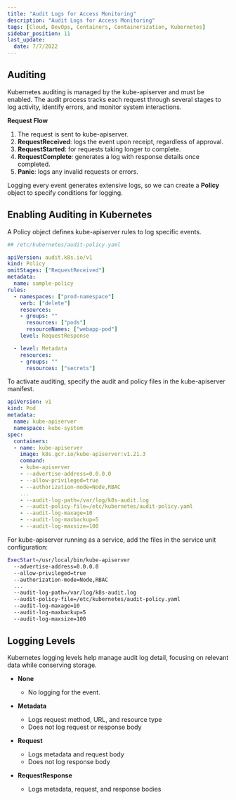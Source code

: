 ```yaml
---
title: "Audit Logs for Access Monitoring"
description: "Audit Logs for Access Monitoring"
tags: [Cloud, DevOps, Containers, Containerization, Kubernetes]
sidebar_position: 11
last_update:
  date: 7/7/2022
---
```



## Auditing 

Kubernetes auditing is managed by the kube-apiserver and must be enabled. The audit process tracks each request through several stages to log activity, identify errors, and monitor system interactions.

**Request Flow**

1. The request is sent to kube-apiserver.
2. **RequestReceived**: logs the event upon receipt, regardless of approval.
3. **RequestStarted**: for requests taking longer to complete.
4. **RequestComplete**: generates a log with response details once completed.
5. **Panic**: logs any invalid requests or errors.

Logging every event generates extensive logs, so we can create a **Policy** object to specify conditions for logging.


## Enabling Auditing in Kubernetes

A Policy object defines kube-apiserver rules to log specific events.

```yaml
## /etc/kubernetes/audit-policy.yaml 

apiVersion: audit.k8s.io/v1
kind: Policy
omitStages: ["RequestReceived"]
metadata:
  name: sample-policy
rules:
  - namespaces: ["prod-namespace"]
    verb: ["delete"]               
    resources: 
    - groups: "" 
      resources: ["pods"]
      resourceNames: ["webapp-pod"]
    level: RequestResponse   

  - level: Metadata 
    resources:
    - groups: "" 
      resources: ["secrets"]
```

To activate auditing, specify the audit and policy files in the kube-apiserver manifest.

```yaml
apiVersion: v1
kind: Pod
metadata:
  name: kube-apiserver
  namespace: kube-system
spec:
  containers:
  - name: kube-apiserver
    image: k8s.gcr.io/kube-apiserver:v1.21.3
    command:
    - kube-apiserver
    - --advertise-address=0.0.0.0
    - --allow-privileged=true
    - --authorization-mode=Node,RBAC
    ...
    - --audit-log-path=/var/log/k8s-audit.log
    - --audit-policy-file=/etc/kubernetes/audit-policy.yaml
    - --audit-log-maxage=10
    - --audit-log-maxbackup=5
    - --audit-log-maxsize=100
```

For kube-apiserver running as a service, add the files in the service unit configuration:

```bash
ExecStart=/usr/local/bin/kube-apiserver 
  --advertise-address=0.0.0.0 
  --allow-privileged=true 
  --authorization-mode=Node,RBAC 
  ...
  --audit-log-path=/var/log/k8s-audit.log
  --audit-policy-file=/etc/kubernetes/audit-policy.yaml 
  --audit-log-maxage=10  
  --audit-log-maxbackup=5  
  --audit-log-maxsize=100
```

## Logging Levels

Kubernetes logging levels help manage audit log detail, focusing on relevant data while conserving storage.

- **None**  
  - No logging for the event.

- **Metadata**  
  - Logs request method, URL, and resource type  
  - Does not log request or response body  

- **Request**  
  - Logs metadata and request body  
  - Does not log response body  

- **RequestResponse**  
  - Logs metadata, request, and response bodies 
